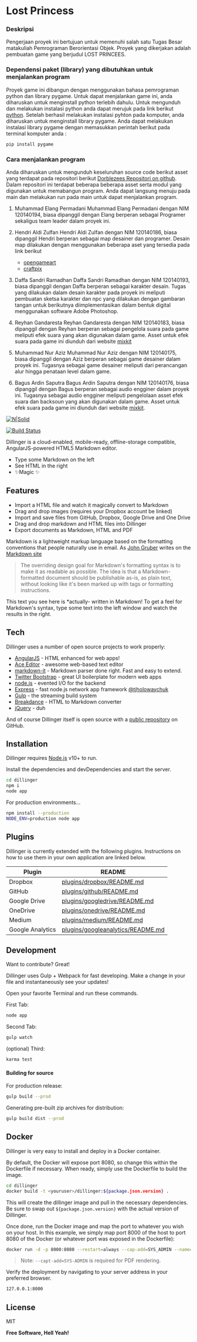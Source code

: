 # Lost Princess

### Deskripsi
Pengerjaan proyek ini bertujuan untuk memenuhi salah satu Tugas Besar matakuliah Pemrograman Berorientasi Objek. Proyek yang dikerjakan adalah pembuatan game yang berjudul LOST PRINCEES.

### Dependensi paket (library) yang dibutuhkan untuk menjalankan program
Proyek game ini dibangun dengan menggunakan bahasa pemrograman python dan library pygame. Untuk dapat menjalankan game ini, anda diharuskan untuk menginstall python terlebih dahulu. Untuk mengunduh dan melakukan instalasi python anda dapat merujuk pada link berikut [python](https://www.python.org/). Setelah berhasil melakukan instalasi pyhton pada komputer, anda diharuskan untuk menginstall library pygame. Anda dapat melakukan instalasi library pygame dengan memasukkan perintah berikut pada terminal komputer anda :
```sh
pip install pygame
```
### Cara menjalankan program
Anda diharuskan untuk mengunduh keseluruhan source code berikut asset yang terdapat pada repositori berikut [Dorblezees Repositori on github](https://github.com/elang194/TUGAS-BESAR-PBO-ITERA-2021-2022.git). Dalam repositori ini terdapat beberapa beberapa asset serta modul yang digunakan untuk memabangun program. Anda dapat langsung menuju pada main dan melakukan run pada main untuk dapat menjalankan program. 

1. Muhammad Elang Permadani 
   Muhammad Elang Permadani dengan NIM 120140194, biasa dipanggil dengan Elang berperan sebagai Programer sekaligus team leader dalam proyek ini.

2. Hendri Aldi Zulfan
   Hendri Aldi Zulfan dengan NIM 120140186, biasa dipanggil Hendri berperan sebagai map desainer dan programer. Desain map dilakukan dengan menggunakan beberapa aset yang tersedia pada link berikut 
   - [opengameart](https://opengameart.org/)
   - [craftpix](https://craftpix.net/)

3. Daffa Sandri Ramadhan
   Daffa Sandri Ramadhan dengan NIM 120140193, biasa dipanggil dengan Daffa berperan sebagai karakter desain. Tugas yang dilakukan dalam desain karakter pada proyek ini meliputi pembuatan sketsa karakter dan npc yang dilakukan dengan gambaran tangan untuk berikutnya diimplementasikan dalam bentuk digital menggunakan software Adobe Photoshop.

4. Reyhan Gandaresta
   Reyhan Gandaresta dengan NIM 120140183, biasa dipanggil dengan Reyhan berperan sebagai pengelola suara pada game meliputi efek suara yang akan digunakan dalam game. Asset untuk efek suara pada game ini diunduh dari website [mixkit](https://mixkit.co/)

5. Muhammad Nur Aziz
   Muhammad Nur Aziz dengan NIM 120140175, biasa dipanggil dengan Aziz berperan sebagai game desainer dalam proyek ini. Tugasnya sebagai game desainer meliputi dari perancangan alur hingga penataan level dalam game.

6. Bagus Ardin Saputra
   Bagus Ardin Saputra dengan NIM 120140176, biasa dipanggil dengan Bagus berperan sebagai audio engginer dalam proyek ini. Tugasnya sebagai audio engginer meliputi pengelolaan asset efek suara dan backsoun yang akan digunakan dalam game. Asset untuk efek suara pada game ini diunduh dari website [mixkit](https://mixkit.co/).


[![N|Solid](https://cldup.com/dTxpPi9lDf.thumb.png)](https://nodesource.com/products/nsolid)

[![Build Status](https://travis-ci.org/joemccann/dillinger.svg?branch=master)](https://travis-ci.org/joemccann/dillinger)

Dillinger is a cloud-enabled, mobile-ready, offline-storage compatible,
AngularJS-powered HTML5 Markdown editor.

- Type some Markdown on the left
- See HTML in the right
- ✨Magic ✨

## Features

- Import a HTML file and watch it magically convert to Markdown
- Drag and drop images (requires your Dropbox account be linked)
- Import and save files from GitHub, Dropbox, Google Drive and One Drive
- Drag and drop markdown and HTML files into Dillinger
- Export documents as Markdown, HTML and PDF

Markdown is a lightweight markup language based on the formatting conventions
that people naturally use in email.
As [John Gruber] writes on the [Markdown site][df1]

> The overriding design goal for Markdown's
> formatting syntax is to make it as readable
> as possible. The idea is that a
> Markdown-formatted document should be
> publishable as-is, as plain text, without
> looking like it's been marked up with tags
> or formatting instructions.

This text you see here is *actually- written in Markdown! To get a feel
for Markdown's syntax, type some text into the left window and
watch the results in the right.

## Tech

Dillinger uses a number of open source projects to work properly:

- [AngularJS] - HTML enhanced for web apps!
- [Ace Editor] - awesome web-based text editor
- [markdown-it] - Markdown parser done right. Fast and easy to extend.
- [Twitter Bootstrap] - great UI boilerplate for modern web apps
- [node.js] - evented I/O for the backend
- [Express] - fast node.js network app framework [@tjholowaychuk]
- [Gulp] - the streaming build system
- [Breakdance](https://breakdance.github.io/breakdance/) - HTML
to Markdown converter
- [jQuery] - duh

And of course Dillinger itself is open source with a [public repository][dill]
 on GitHub.

## Installation

Dillinger requires [Node.js](https://nodejs.org/) v10+ to run.

Install the dependencies and devDependencies and start the server.

```sh
cd dillinger
npm i
node app
```

For production environments...

```sh
npm install --production
NODE_ENV=production node app
```

## Plugins

Dillinger is currently extended with the following plugins.
Instructions on how to use them in your own application are linked below.

| Plugin | README |
| ------ | ------ |
| Dropbox | [plugins/dropbox/README.md][PlDb] |
| GitHub | [plugins/github/README.md][PlGh] |
| Google Drive | [plugins/googledrive/README.md][PlGd] |
| OneDrive | [plugins/onedrive/README.md][PlOd] |
| Medium | [plugins/medium/README.md][PlMe] |
| Google Analytics | [plugins/googleanalytics/README.md][PlGa] |

## Development

Want to contribute? Great!

Dillinger uses Gulp + Webpack for fast developing.
Make a change in your file and instantaneously see your updates!

Open your favorite Terminal and run these commands.

First Tab:

```sh
node app
```

Second Tab:

```sh
gulp watch
```

(optional) Third:

```sh
karma test
```

#### Building for source

For production release:

```sh
gulp build --prod
```

Generating pre-built zip archives for distribution:

```sh
gulp build dist --prod
```

## Docker

Dillinger is very easy to install and deploy in a Docker container.

By default, the Docker will expose port 8080, so change this within the
Dockerfile if necessary. When ready, simply use the Dockerfile to
build the image.

```sh
cd dillinger
docker build -t <youruser>/dillinger:${package.json.version} .
```

This will create the dillinger image and pull in the necessary dependencies.
Be sure to swap out `${package.json.version}` with the actual
version of Dillinger.

Once done, run the Docker image and map the port to whatever you wish on
your host. In this example, we simply map port 8000 of the host to
port 8080 of the Docker (or whatever port was exposed in the Dockerfile):

```sh
docker run -d -p 8000:8080 --restart=always --cap-add=SYS_ADMIN --name=dillinger <youruser>/dillinger:${package.json.version}
```

> Note: `--capt-add=SYS-ADMIN` is required for PDF rendering.

Verify the deployment by navigating to your server address in
your preferred browser.

```sh
127.0.0.1:8000
```

## License

MIT

**Free Software, Hell Yeah!**

[//]: # (These are reference links used in the body of this note and get stripped out when the markdown processor does its job. There is no need to format nicely because it shouldn't be seen. Thanks SO - http://stackoverflow.com/questions/4823468/store-comments-in-markdown-syntax)

   [dill]: <https://github.com/joemccann/dillinger>
   [git-repo-url]: <https://github.com/joemccann/dillinger.git>
   [john gruber]: <http://daringfireball.net>
   [df1]: <http://daringfireball.net/projects/markdown/>
   [markdown-it]: <https://github.com/markdown-it/markdown-it>
   [Ace Editor]: <http://ace.ajax.org>
   [node.js]: <http://nodejs.org>
   [Twitter Bootstrap]: <http://twitter.github.com/bootstrap/>
   [jQuery]: <http://jquery.com>
   [@tjholowaychuk]: <http://twitter.com/tjholowaychuk>
   [express]: <http://expressjs.com>
   [AngularJS]: <http://angularjs.org>
   [Gulp]: <http://gulpjs.com>

   [PlDb]: <https://github.com/joemccann/dillinger/tree/master/plugins/dropbox/README.md>
   [PlGh]: <https://github.com/joemccann/dillinger/tree/master/plugins/github/README.md>
   [PlGd]: <https://github.com/joemccann/dillinger/tree/master/plugins/googledrive/README.md>
   [PlOd]: <https://github.com/joemccann/dillinger/tree/master/plugins/onedrive/README.md>
   [PlMe]: <https://github.com/joemccann/dillinger/tree/master/plugins/medium/README.md>
   [PlGa]: <https://github.com/RahulHP/dillinger/blob/master/plugins/googleanalytics/README.md>
